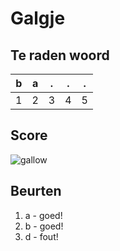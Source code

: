 # Galgje

## Te raden woord

|b|a|.|.|.|
|-|-|-|-|-|
|1|2|3|4|5|

## Score
![gallow](./images/2.png)

## Beurten
1. a - goed!
2. b - goed!
3. d - fout!